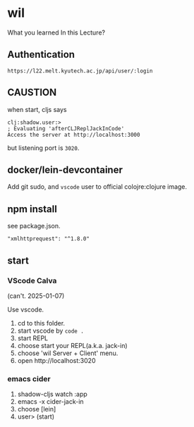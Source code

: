 # wil

What you learned In this Lecture?

## Authentication

    https://l22.melt.kyutech.ac.jp/api/user/:login

## CAUSTION
when start, cljs says

```
clj꞉shadow.user꞉>
; Evaluating 'afterCLJReplJackInCode'
Access the server at http://localhost:3000
```

but listening port is `3020`.

## docker/lein-devcontainer

Add git sudo, and `vscode` user to official colojre:clojure image.

## npm install
see package.json.

    "xmlhttprequest": "^1.8.0"

## start

### VScode Calva

(can't. 2025-01-07)

Use vscode.

1. cd to this folder.
2. start vscode by `code .`
3. start REPL
4. choose start your REPL(a.k.a. jack-in)
4. choose 'wil Server + Client' menu.
5. open http://localhost:3020


### emacs cider

1. shadow-cljs watch :app
2. emacs -x cider-jack-in
3. choose [lein]
4. user> (start)
